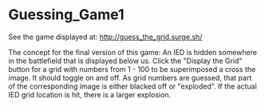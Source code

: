 # Guessing_Game1

See the game displayed at:
http://guess_the_grid.surge.sh/

The concept for the final version of this game:
An IED is hidden somewhere in the battlefield  that is displayed below us.  Click the "Display the Grid" button for a grid with numbers from 1 - 100 to be superimposed a cross the image. It should toggle on and off. 
As grid numbers are guessed, that part of the corresponding image  is either blacked off or "exploded".  If the actual IED grid location is hit, there is a larger explosion.



